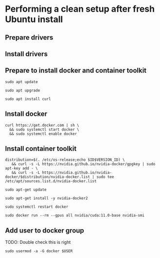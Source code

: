 # Performing a clean setup after fresh Ubuntu install

## Prepare drivers

## Install drivers

## Prepare to install docker and container toolkit
```
sudo apt update
```
```
sudo apt upgrade
```
```
sudo apt install curl
```
## Install docker
```
curl https://get.docker.com | sh \
  && sudo systemctl start docker \
  && sudo systemctl enable docker
```
  
## Install container toolkit
```
distribution=$(. /etc/os-release;echo $ID$VERSION_ID) \
   && curl -s -L https://nvidia.github.io/nvidia-docker/gpgkey | sudo apt-key add - \
   && curl -s -L https://nvidia.github.io/nvidia-docker/$distribution/nvidia-docker.list | sudo tee /etc/apt/sources.list.d/nvidia-docker.list
``` 

```
sudo apt-get update
```
```
sudo apt-get install -y nvidia-docker2
```

```
sudo systemctl restart docker
```

```
sudo docker run --rm --gpus all nvidia/cuda:11.0-base nvidia-smi
```

## Add user to docker group
TODO: Double check this is right
```
sudo usermod -a -G docker $USER
```
